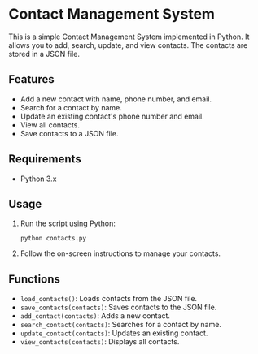 # Contact Management System

This is a simple Contact Management System implemented in Python. It allows you to add, search, update, and view contacts. The contacts are stored in a JSON file.

## Features

- Add a new contact with name, phone number, and email.
- Search for a contact by name.
- Update an existing contact's phone number and email.
- View all contacts.
- Save contacts to a JSON file.

## Requirements

- Python 3.x

## Usage

1. Run the script using Python:
    ```
    python contacts.py
    ```
2. Follow the on-screen instructions to manage your contacts.

## Functions

- `load_contacts()`: Loads contacts from the JSON file.
- `save_contacts(contacts)`: Saves contacts to the JSON file.
- `add_contact(contacts)`: Adds a new contact.
- `search_contact(contacts)`: Searches for a contact by name.
- `update_contact(contacts)`: Updates an existing contact.
- `view_contacts(contacts)`: Displays all contacts.
